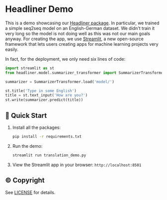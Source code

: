 # Headliner Demo

This is a demo showcasing our [Headliner package](https://github.com/as-ideas/headliner). In particular, we trained
a simple seq2seq model on an English-German dataset. We didn't train it very long so
the model is not doing well as this was not our main goals anyway. For creating the app,
we use [Streamlit](https://streamlit.io/), a new open-source framework that lets users creating
apps for machine learning projects very easily.

In fact, for the deployment, we only need six lines of code:
```python
import streamlit as st
from headliner.model.summarizer_transformer import SummarizerTransformer

summarizer = SummarizerTransformer.load('model/')

st.title('Type in some English')
title = st.text_input('How are you?')
st.write(summarizer.predict(title))
```

## 🚀 Quick Start

1. Install all the packages:
    ```bash
    pip install -r requirements.txt
    ```
2. Run the demo:
    ```bash
    streamlit run translation_demo.py
    ```
3. View the Streamlit app in your browser: `http://localhost:8501`

## © Copyright

See [LICENSE](LICENSE) for details.